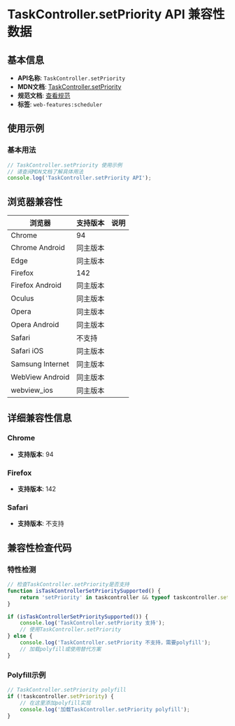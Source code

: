 # TaskController.setPriority API 兼容性数据

## 基本信息

- **API名称**: `TaskController.setPriority`
- **MDN文档**: [TaskController.setPriority](https://developer.mozilla.org/docs/Web/API/TaskController/setPriority)
- **规范文档**: [查看规范](https://wicg.github.io/scheduling-apis/#dom-taskcontroller-setpriority)
- **标签**: `web-features:scheduler`

## 使用示例

### 基本用法

```javascript
// TaskController.setPriority 使用示例
// 请查阅MDN文档了解具体用法
console.log('TaskController.setPriority API');
```

## 浏览器兼容性

| 浏览器 | 支持版本 | 说明 |
|--------|----------|------|
| Chrome | 94 |  |
| Chrome Android | 同主版本 |  |
| Edge | 同主版本 |  |
| Firefox | 142 |  |
| Firefox Android | 同主版本 |  |
| Oculus | 同主版本 |  |
| Opera | 同主版本 |  |
| Opera Android | 同主版本 |  |
| Safari | 不支持 |  |
| Safari iOS | 同主版本 |  |
| Samsung Internet | 同主版本 |  |
| WebView Android | 同主版本 |  |
| webview_ios | 同主版本 |  |

## 详细兼容性信息

### Chrome

- **支持版本**: 94

### Firefox

- **支持版本**: 142

### Safari

- **支持版本**: 不支持

## 兼容性检查代码

### 特性检测

```javascript
// 检查TaskController.setPriority是否支持
function isTaskControllerSetPrioritySupported() {
    return 'setPriority' in taskcontroller && typeof taskcontroller.setPriority === 'function';
}

if (isTaskControllerSetPrioritySupported()) {
    console.log('TaskController.setPriority 支持');
    // 使用TaskController.setPriority
} else {
    console.log('TaskController.setPriority 不支持，需要polyfill');
    // 加载polyfill或使用替代方案
}
```

### Polyfill示例

```javascript
// TaskController.setPriority polyfill
if (!taskcontroller.setPriority) {
    // 在这里添加polyfill实现
    console.log('加载TaskController.setPriority polyfill');
}
```

